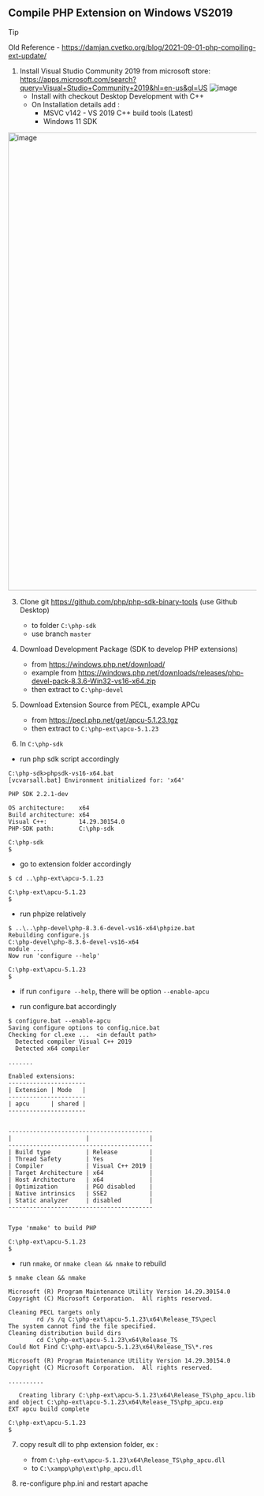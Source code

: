
## Compile PHP Extension on Windows VS2019

> [!TIP]
> Old Reference - https://damjan.cvetko.org/blog/2021-09-01-php-compiling-ext-update/

1. Install Visual Studio Community 2019 from microsoft store: https://apps.microsoft.com/search?query=Visual+Studio+Community+2019&hl=en-us&gl=US
![image](https://github.com/si294r/howto-wp/assets/10229458/07dc9377-dc8e-46e5-a514-2392414091c5)
	- Install with checkout Desktop Development with C++
	- On Installation details add :
		- MSVC v142 - VS 2019 C++ build tools (Latest)
		- Windows 11 SDK
  <img width="929" alt="image" src="https://github.com/si294r/howto-wp/assets/10229458/71b8dda1-c60a-42c5-a89c-6d8330a84045">
	
3. Clone git https://github.com/php/php-sdk-binary-tools (use Github Desktop)
	- to folder `C:\php-sdk`
	- use branch `master`

4. Download Development Package (SDK to develop PHP extensions)
	- from https://windows.php.net/download/
	- example from https://windows.php.net/downloads/releases/php-devel-pack-8.3.6-Win32-vs16-x64.zip
	- then extract to `C:\php-devel`

5. Download Extension Source from PECL, example APCu
	- from https://pecl.php.net/get/apcu-5.1.23.tgz
	- then extract to `C:\php-ext\apcu-5.1.23`

6. In `C:\php-sdk`
- run php sdk script accordingly
```
C:\php-sdk>phpsdk-vs16-x64.bat
[vcvarsall.bat] Environment initialized for: 'x64'

PHP SDK 2.2.1-dev

OS architecture:    x64
Build architecture: x64
Visual C++:         14.29.30154.0
PHP-SDK path:       C:\php-sdk

C:\php-sdk
$
```
		
- go to extension folder accordingly
```
$ cd ..\php-ext\apcu-5.1.23

C:\php-ext\apcu-5.1.23
$
```
		
- run phpize relatively
```
$ ..\..\php-devel\php-8.3.6-devel-vs16-x64\phpize.bat
Rebuilding configure.js
C:\php-devel\php-8.3.6-devel-vs16-x64
module ...
Now run 'configure --help'

C:\php-ext\apcu-5.1.23
$
```
		
- if run `configure --help`, there will be option `--enable-apcu`
	
- run configure.bat accordingly
```
$ configure.bat --enable-apcu
Saving configure options to config.nice.bat
Checking for cl.exe ...  <in default path>
  Detected compiler Visual C++ 2019
  Detected x64 compiler

.......

Enabled extensions:
----------------------
| Extension | Mode   |
----------------------
| apcu      | shared |
----------------------


-----------------------------------------
|                     |                 |
-----------------------------------------
| Build type          | Release         |
| Thread Safety       | Yes             |
| Compiler            | Visual C++ 2019 |
| Target Architecture | x64             |
| Host Architecture   | x64             |
| Optimization        | PGO disabled    |
| Native intrinsics   | SSE2            |
| Static analyzer     | disabled        |
-----------------------------------------


Type 'nmake' to build PHP

C:\php-ext\apcu-5.1.23
$
```
		
- run `nmake`, or `nmake clean && nmake` to rebuild
```
$ nmake clean && nmake

Microsoft (R) Program Maintenance Utility Version 14.29.30154.0
Copyright (C) Microsoft Corporation.  All rights reserved.

Cleaning PECL targets only
		rd /s /q C:\php-ext\apcu-5.1.23\x64\Release_TS\pecl
The system cannot find the file specified.
Cleaning distribution build dirs
		cd C:\php-ext\apcu-5.1.23\x64\Release_TS
Could Not Find C:\php-ext\apcu-5.1.23\x64\Release_TS\*.res

Microsoft (R) Program Maintenance Utility Version 14.29.30154.0
Copyright (C) Microsoft Corporation.  All rights reserved.

..........

   Creating library C:\php-ext\apcu-5.1.23\x64\Release_TS\php_apcu.lib and object C:\php-ext\apcu-5.1.23\x64\Release_TS\php_apcu.exp
EXT apcu build complete

C:\php-ext\apcu-5.1.23
$
```
		
7. copy result dll to php extension folder, ex :
	- from `C:\php-ext\apcu-5.1.23\x64\Release_TS\php_apcu.dll`
	- to `C:\xampp\php\ext\php_apcu.dll`
		
8. re-configure php.ini and restart apache

